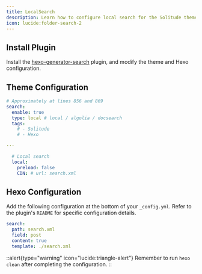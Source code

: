 ```yaml
---
title: LocalSearch
description: Learn how to configure local search for the Solitude theme.
icon: lucide:folder-search-2
---
```


## Install Plugin

Install the [hexo-generator-search](https://github.com/wzpan/hexo-generator-search) plugin, and modify the theme and Hexo configuration.

## Theme Configuration
```yml [_config.solitude.yml]
# Approximately at lines 856 and 869
search:
  enable: true
  type: local # local / algolia / docsearch
  tags:
    # - Solitude
    # - Hexo

···

  # Local search
  local:
    preload: false
    CDN: # url: search.xml
```

## Hexo Configuration

Add the following configuration at the bottom of your `_config.yml`. Refer to the plugin's `README` for specific configuration details.

```yml [_config.yml]
search:
  path: search.xml
  field: post
  content: true
  template: ./search.xml
```

::alert{type="warning" icon="lucide:triangle-alert"}
  Remember to run `hexo clean` after completing the configuration.
::
